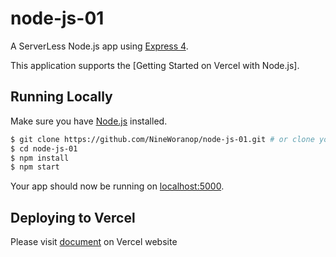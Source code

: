 # node-js-01

A ServerLess Node.js app using [Express 4](http://expressjs.com/).

This application supports the [Getting Started on Vercel with Node.js].

## Running Locally

Make sure you have [Node.js](http://nodejs.org/) installed.

```sh
$ git clone https://github.com/NineWoranop/node-js-01.git # or clone your own fork
$ cd node-js-01
$ npm install
$ npm start
```

Your app should now be running on [localhost:5000](http://localhost:5000/).

## Deploying to Vercel

Please visit [document](https://vercel.com/docs/runtimes#official-runtimes/node-js) on Vercel website
